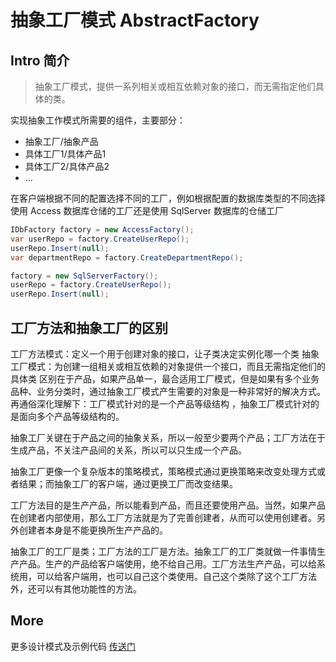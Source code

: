 ﻿# 抽象工厂模式 AbstractFactory

## Intro 简介

> 抽象工厂模式，提供一系列相关或相互依赖对象的接口，而无需指定他们具体的类。

实现抽象工作模式所需要的组件，主要部分：

- 抽象工厂/抽象产品
- 具体工厂1/具体产品1
- 具体工厂2/具体产品2
- ...

在客户端根据不同的配置选择不同的工厂，例如根据配置的数据库类型的不同选择使用 Access 数据库仓储的工厂还是使用 SqlServer 数据库的仓储工厂

``` csharp
IDbFactory factory = new AccessFactory();
var userRepo = factory.CreateUserRepo();
userRepo.Insert(null);
var departmentRepo = factory.CreateDepartmentRepo();

factory = new SqlServerFactory();
userRepo = factory.CreateUserRepo();
userRepo.Insert(null);
```

## 工厂方法和抽象工厂的区别

工厂方法模式：定义一个用于创建对象的接口，让子类决定实例化哪一个类
抽象工厂模式：为创建一组相关或相互依赖的对象提供一个接口，而且无需指定他们的具体类
区别在于产品，如果产品单一，最合适用工厂模式，但是如果有多个业务品种、业务分类时，通过抽象工厂模式产生需要的对象是一种非常好的解决方式。再通俗深化理解下：工厂模式针对的是一个产品等级结构 ，抽象工厂模式针对的是面向多个产品等级结构的。

抽象工厂关键在于产品之间的抽象关系，所以一般至少要两个产品；工厂方法在于生成产品，不关注产品间的关系，所以可以只生成一个产品。

抽象工厂更像一个复杂版本的策略模式，策略模式通过更换策略来改变处理方式或者结果；而抽象工厂的客户端，通过更换工厂而改变结果。

工厂方法目的是生产产品，所以能看到产品，而且还要使用产品。当然，如果产品在创建者内部使用，那么工厂方法就是为了完善创建者，从而可以使用创建者。另外创建者本身是不能更换所生产产品的。

抽象工厂的工厂是类；工厂方法的工厂是方法。抽象工厂的工厂类就做一件事情生产产品。生产的产品给客户端使用，绝不给自己用。工厂方法生产产品，可以给系统用，可以给客户端用，也可以自己这个类使用。自己这个类除了这个工厂方法外，还可以有其他功能性的方法。

## More

更多设计模式及示例代码 [传送门](https://github.com/WeihanLi/DesignPatterns)
